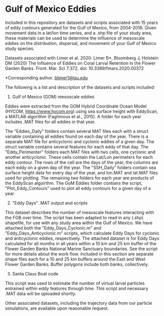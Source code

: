 # Gulf of Mexico Eddies

Included in this repository are datasets and scripts associated with 15 years of eddy contours generated for the Gulf of Mexico, from 2004-2018. Given movement data in a lat/lon time series, and a .shp file of your study area, these materials can be used to determine the influence of mesoscale eddies on the distribution, dispersal, and movement of your Gulf of Mexico study species. 

Datasets associated with Limer et al. 2020:
Limer B*, Bloomberg J, Holstein DM (2020) The Influence of Eddies on Coral Larval Retention in the Flower Garden Banks. Front. Mar. Sci 7:372. doi: 10.3389/fmars.2020.00372

*Corresponding author. blimer1@lsu.edu

The following is a list and description of the datasets and scripts included:

1) Gulf of Mexico (GOM) mesoscale eddies

Eddies were extracted from the GOM Hybrid Coordinate Ocean Model (HYCOM, https://www.hycom.org) using sea surface height with EddyScan, a MATLAB algorithm (Faghmous et al., 2015). A folder for each year includes .MAT files for all eddies in that year.

The "Eddies_Daily" folders contain several MAT files each with a struct variable containing all eddies found on each day of the year. There is a separate MAT file for anticyclonic and cyclonic eddies of a given day. The struct variable contains several features for each eddy of that day. The "Eddy_Perimenter" folders each MAT files with two cells, one cyclonic and another anticyclonic. These cells contain the Lat/Lon perimeters for each eddy contour. The rows of the cell are the days of the year, the columns are each eddy on a given day of the year. The "SSH_Daily" folders contain sea surface height data for every day of the year, and lon.MAT and lat.MAT files used for plotting. The remaining two folders for each year are products of the EddyScan algoirthm. The GoM Eddies folder contians the script, "Plot_Eddy_Contours" used to plot all eddy contours for a given day of a year.

2) "Eddy Days" .MAT output and scripts

This dataset describes the number of mesoscale features interacting with the FGB over time. The script has been adapted to read in any (.shp) shapefile, for use with any study area within the Gulf of Mexico. We have attached both the "Eddy_Days_Cyclonic.m" and "Eddy_Days_Anticyclonic.m" scripts, which calculate Eddy Days for cyclonic and anticyclonic eddies, respectively. The attached dataset is for Eddy Days calculated for all months in all years within a 10 km and 25 km buffer of the Flower Garden Banks National Marine Sanctuary boundaries. See the script for more details about the work flow. Included in this section are separate shape files each for a 10 and 25 km buffers around the East and West Flower Garden Banks. Buffer polygons include both banks, collectively.

3) Santa Claus Boat code

This script was used to estimate the number of virtual larval particles entrained within eddy features through time. This script and necessary .MAT data will be uploaded shortly.

Other associated datasets, including the trajectory data from our particle simulations, are available upon reasonable request.
